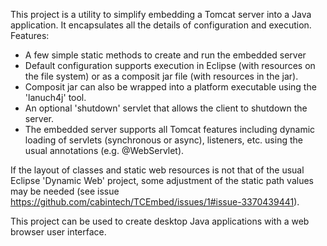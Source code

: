 This project is a utility to simplify embedding a Tomcat server into a Java application. It encapsulates
all the details of configuration and execution. Features:
- A few simple static methods to create and run the embedded server
- Default configuration supports execution in Eclipse (with resources on the file system) or as a composit jar file (with resources in the jar).
- Composit jar can also be wrapped into a platform executable using the 'lanuch4j' tool.
- An optional 'shutdown' servlet that allows the client to shutdown the server.
- The embedded server supports all Tomcat features including dynamic loading of servlets (synchronous or async), listeners, etc. using the usual annotations (e.g. @WebServlet).

If the layout of classes and static web resources is not that of the usual Eclipse 'Dynamic Web' project, some adjustment of the static path values may be needed (see issue https://github.com/cabintech/TCEmbed/issues/1#issue-3370439441).

This project can be used to create desktop Java applications with a web browser user interface. 

